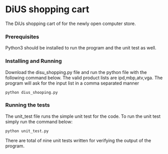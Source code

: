 #  DiUS shopping cart
The DiUs shopping cart of for the newly open computer store.

### Prerequisites

Python3 should be installed to run the program and the unit test as well.


### Installing and Running
Download the disu_shopping.py file and run the python file with the following command below. The valid product lists are ipd,mbp,atv,vga.
The program will ask for the input list in a comma separated manner

```
python dius_shooping.py
```


### Running the tests
The unit_test file runs the simple unit test for the code. To run the unit test simply run the command below:


```
python unit_test.py
```

There are total of nine unit tests written for verifying the output of the program.
